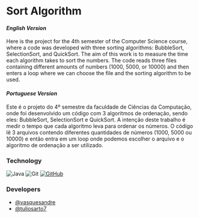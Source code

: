 
# Sort Algorithm

#### _English Version_

Here is the project for the 4th semester of the Computer Science course, where a code was developed with three sorting algorithms: BubbleSort, SelectionSort, and QuickSort. The aim of this work is to measure the time each algorithm takes to sort the numbers. The code reads three files containing different amounts of numbers (1000, 5000, or 10000) and then enters a loop where we can choose the file and the sorting algorithm to be used.

#### _Portuguese Version_

Este é o projeto do 4º semestre da faculdade de Ciências da Computação, onde foi desenvolvido um código com 3 algoritmos de ordenação, sendo eles: BubbleSort, SelectionSort e QuickSort.
A intenção deste trabalho é medir o tempo que cada algoritmo leva para ordenar os números. O código lê 3 arquivos contendo diferentes quantidades de números (1000, 5000 ou 10000) e então entra em um loop onde podemos escolher o arquivo e o algoritmo de ordenação a ser utilizado.




### Technology

![Java](https://img.shields.io/badge/java-%23ED8B00.svg?style=for-the-badge&logo=openjdk&logoColor=white) ![Git](https://img.shields.io/badge/GIT-E44C30?style=for-the-badge&logo=git&logoColor=white) [![GitHub](https://img.shields.io/badge/GitHub-100000?style=for-the-badge&logo=github&logoColor=white)](https://github.com/vasquesandre)

### Developers

- [@vasquesandre](https://www.github.com/vasquesandre)
- [@tuliosarto7](https://github.com/tuliosarto7)
